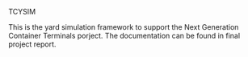 TCYSIM

This is the yard simulation framework to support the Next Generation Container Terminals porject. The documentation can be found in final project report.
